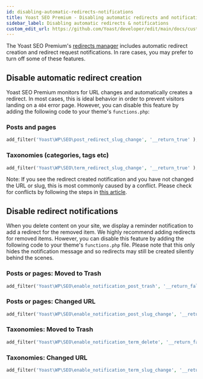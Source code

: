 ```yaml
---
id: disabling-automatic-redirects-notifications
title: Yoast SEO Premium - Disabling automatic redirects and notifications
sidebar_label: Disabling automatic redirects & notifications
custom_edit_url: https://github.com/Yoast/developer/edit/main/docs/customization/yoast-seo-premium/disabling-automatic-redirects-notifications.md
---
```

The Yoast SEO Premium's [redirects manager](https://yoast.com/wordpress/plugins/seo/redirects-manager/) includes automatic redirect creation and redirect request notifications. In rare cases, you may prefer to turn off some of these features.

## Disable automatic redirect creation
Yoast SEO Premium monitors for URL changes and automatically creates a redirect. In most cases, this is ideal behavior in order to prevent visitors landing on a `404` error page. However, you can disable this feature by adding the following code to your theme's `functions.php`:

### Posts and pages
```php
add_filter('Yoast\WP\SEO\post_redirect_slug_change', '__return_true' );
```

### Taxonomies (categories, tags etc)
```php
add_filter('Yoast\WP\SEO\term_redirect_slug_change', '__return_true' );
```

Note: If you see the redirect created notification and you have not changed the URL or slug, this is most commonly caused by a conflict. Please check for conflicts by following the steps in [this article](https://yoast.com/kb/how-to-check-for-plugin-conflicts).

## Disable redirect notifications
When you delete content on your site, we display a reminder notification to add a redirect for the removed item. We highly recommend adding redirects for removed items. However, you can disable this feature by adding the following code to your theme's `functions.php` file. Please note that this only hides the notification message and so redirects may still be created silently behind the scenes.

### Posts or pages: Moved to Trash
```php
add_filter('Yoast\WP\SEO\enable_notification_post_trash', '__return_false' );
```

### Posts or pages: Changed URL
```php
add_filter('Yoast\WP\SEO\enable_notification_post_slug_change', '__return_false' );
```

### Taxonomies: Moved to Trash
```php
add_filter('Yoast\WP\SEO\enable_notification_term_delete', '__return_false' );
```

### Taxonomies: Changed URL
```php
add_filter('Yoast\WP\SEO\enable_notification_term_slug_change', '__return_false' );
```
